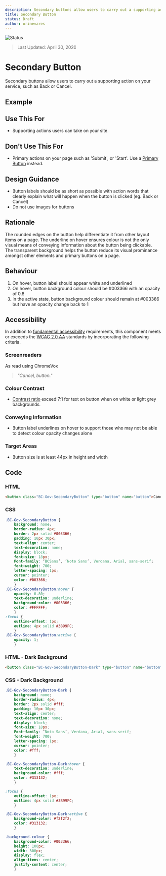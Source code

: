 ```yaml
---
description: Secondary buttons allow users to carry out a supporting action
title: Secondary Button
status: Draft
author: orinevares
---
```


![Status](https://img.shields.io/badge/Recommended-Draft-orange.svg)
> Last Updated: April 30, 2020

# Secondary Button
Secondary buttons allow users to carry out a supporting action on your service, such as Back or Cancel.

## Example

<component-preview path="components/secondary_button/sample.html" height="100px" width="800px"> </component-preview>
<component-preview path="components/secondary_button/sample-dark.html" height="100px" width="800px"> </component-preview>

## Use This For
* Supporting actions users can take on your site.

## Don't Use This For
*	Primary actions on your page such as 'Submit', or 'Start'. Use a [Primary Button](https://developer.gov.bc.ca/Design-System/Primary-Button) instead.

## Design Guidance
*	Button labels should be as short as possible with action words that clearly explain what will happen when the button is clicked (eg. Back or Cancel)
* Do not use images for buttons

## Rationale
The rounded edges on the button help differentiate it from other layout items on a page. The underline on hover ensures colour is not the only visual means of conveying information about the button being clickable. The transparent background helps the button reduce its visual prominance amongst other elements and primary buttons on a page.

## Behaviour
1. On hover, button label should appear white and underlined
2. On hover, button background colour should be #003366 with an opacity of 0.8
3. In the active state, button background colour should remain at #003366 but have an opacity change back to 1

## Accessibility
In addition to [fundamental accessibility]() requirements, this component meets or exceeds the [WCAG 2.0 AA](https://www.w3.org/TR/WCAG20/) standards by incorporating the following criteria.

### Screenreaders
As read using ChromeVox

> *"Cancel, button."*

### Colour Contrast
* [Contrast ratio](https://webaim.org/resources/contrastchecker/) exceed 7:1 for text on button when on white or light grey backgrounds.

### Conveying Information
* Button label underlines on hover to support those who may not be able to detect colour opacity changes alone

### Target Areas
* Button size is at least 44px in height and width

## Code
### HTML
```html
<button class="BC-Gov-SecondaryButton" type="button" name="button">Cancel</button>
```

### CSS
```css
.BC-Gov-SecondaryButton {
    background: none;
    border-radius: 4px;
    border: 2px solid #003366;
    padding: 10px 30px;
    text-align: center;
    text-decoration: none;
    display: block;
    font-size: 18px;
    Font-family: ‘BCSans’, ‘Noto Sans’, Verdana, Arial, sans-serif;
    font-weight: 700;
    letter-spacing: 1px;
    cursor: pointer;
    color: #003366;
    }
.BC-Gov-SecondaryButton:hover {
    opacity: 0.80;
    text-decoration: underline;
    background-color: #003366;
    color: #FFFFFF;
    }
:focus {
    outline-offset: 1px;
    outline: 4px solid #3B99FC;
    }
.BC-Gov-SecondaryButton:active {
    opacity: 1;
    }
```
### HTML - Dark Background

```html
<button class="BC-Gov-SecondaryButton-Dark" type="button" name="button">Cancel</button>
```

### CSS - Dark Background

```css
.BC-Gov-SecondaryButton-Dark {
    background: none;
    border-radius: 4px;
    border: 2px solid #fff;
    padding: 10px 30px;
    text-align: center;
    text-decoration: none;
    display: block;
    font-size: 18px;
    Font-family: ‘Noto Sans’, Verdana, Arial, sans-serif;
    font-weight: 700;
    letter-spacing: 1px;
    cursor: pointer;
    color: #fff;
    }

.BC-Gov-SecondaryButton-Dark:hover {
    text-decoration: underline;
    background-color: #fff;
    color: #313132;
    }

:focus {
    outline-offset: 1px;
    outline: 4px solid #3B99FC;
    }

.BC-Gov-SecondaryButton-Dark:active {
    background-color: #f2f2f2;
    color: #313132;
    }

.background-colour {
    background-color: #003366;
    height: 100px;
    width: 300px;
    display: flex;
    align-items: center;
    justify-content: center;
    }
```
